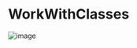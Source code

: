 # WorkWithClasses


![image](https://user-images.githubusercontent.com/113889057/230433027-1dd7a0b7-bf2c-4bcb-8ad8-2c7c7af29d8e.png)
